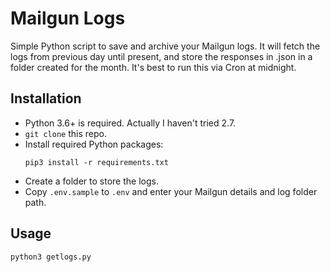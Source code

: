 # Mailgun Logs
Simple Python script to save and archive your Mailgun logs. It will fetch the logs from previous day until present, and store the responses in .json  in a folder created for the month. It's best to run this via Cron at midnight.

## Installation
- Python 3.6+ is required. Actually I haven't tried 2.7.
- `git clone` this repo.
- Install required Python packages:
  ```
  pip3 install -r requirements.txt
  ```
- Create a folder to store the logs.
- Copy `.env.sample` to `.env` and enter your Mailgun details and log folder path.

## Usage
```
python3 getlogs.py
```
